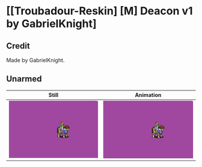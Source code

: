 # [\[Troubadour-Reskin\] \[M\] Deacon v1 by GabrielKnight]

## Credit

Made by GabrielKnight.

## Unarmed

| Still | Animation |
| :---: | :-------: |
| ![Unarmed still](./Unarmed_000.png) | ![Unarmed animation](./Unarmed.gif) |
